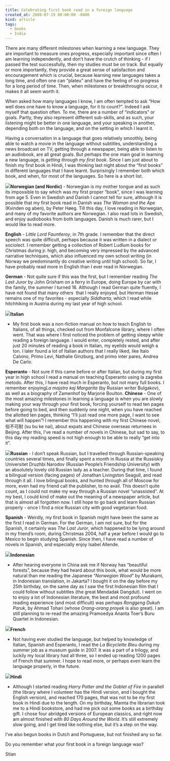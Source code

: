 ```yaml
---
title: Celebrating first book read in a foreign language
created_at: 2008-07-19 00:00:00 -0400
kind: article
tags:
  - books
  - India
---
```


There are many different milestones when learning a new language. They
are important to measure ones progress, especially important since often
I am learning independently, and don’t have the crutch of thinking - if
I passed the test successfully, then my studies must be on track. But
equally or more importantly, they provide a great sense of satisfaction
and encouragement which is crucial, because learning new languages takes
a long time, and often one can “plateu” and have the feeling of no
progress for a long period of time. Then, when milestones or
breakthroughs occur, it makes it all seem worth it.

When asked how many languages I know, I am often tempted to ask “How
well does one have to know a language, for it to count?”. Indeed I ask
myself that question often. To me, there are a number of “indicators” or
goals. Partly, they also represent different sub-skills, and as such,
your listening might be better in one language, and your speaking in
another, depending both on the language, and on the setting in which I
learnt it.

Having a conversation in a language that goes relatively smoothly, being
able to watch a movie in the language without subtitles, understanding a
news broadcast on TV, getting through a newspaper, being able to listen
to an audiobook, are all great goals. But perhaps the one main goal in
learning a new language, is *getting through my first book*. Since I am
just about to finish my first book in Hindi, I was thinking last night
about the “first books” in different languages that I have learnt.
Surprisingly I remember both which book, and when, for most of the
languages. So here is a short list.

![](http://g-ecx.images-amazon.com/images/G/01/ciu/08/b7/1f1d228348a0795a5eb1f010._AA280_.L.jpg)**Norwegian
(and Nordic)** - Norwegian is my mother tongue and as such its
impossible to say which was my first proper “book”, since I was learning
from age 5. Even in Swedish and Danish I cannot tell for sure, although
it is possible that my first book read in Danish was *The Woman and the
Ape* (Kvinden og aben), by Peter Høeg. Till this day, I love reading in
Norwegian, and many of my favorite authors are Norwegian. I also read
lots in Swedish, and enjoy audiobooks from both languages. Danish is
much rarer, but I would like to read more.

**English** - *Little Lord Fauntleroy*, in 7th grade. I remember that
the direct speech was quite difficult, perhaps because it was written in
a dialect or sociolect. I remember getting a collection of Robert Ludlum
books for Christmas during jr. high, and becoming very impressed by the
advanced narrative techniques, which also influenced my own school
writing (in Norway we predominantly do creative writing until high
school). So far, I have probably read more in English than I ever read
in Norwegian.

**German** - Not quite sure if this was the first, but I remember
reading *The Last Juror* by John Grisham on a ferry in Europe, doing
Europe by car with the family, the summer I turned 16. Although I read
German quite fluently, I have not found that many others  that I really
enjoyed, but Herman Hesse remains one of my favorites - especially
*Siddharta*, which I read while hitchhiking in Austria during my last
year of high school.

![](http://miresperanto.narod.ru/biblioteko/margarita/margarita.JPG)**Italian**
- My first book was a non-fiction manual on how to teach English to
Italians, of all things, checked out from Monfalcone library, where I
often went. That was where I first noticed the problem of getting sleepy
while reading a foreign language. I would enter, completely rested, and
after just 20 minutes of reading a book in Italian, my eyelids would
weigh a ton. I later found a lot of Italian authors that I really liked,
like Italo Calvino, Primo Levi, Nathalie Ginzburg, and primo inter
pares, Andrea De Carlo.

**Esperanto** - Not sure if this came before or after Italian, but
during my first year in high school I read a manual on teaching
Esperanto using la zagreba metodo. After this, I have read much in
Esperanto, but not many full books. I remember enjoying*La majstro kaj
Margarita* (by Russian writer Bulgakov), as well as a biography of
Zamenhof by Marjorie Boulton. **Chinese** - One of the most amazing
milestones in learning a language is when you are slowly making your way
through your first book, forcing yourself to read ten pages before going
to bed, and then suddenly one night, when you have reached the allotted
ten pages, thinking “I’ll just read one more page, I want to see what
will happen”! I remember this happening with my first Chinese novel,
俗不可耐 (su bu ke nai), about expats and Chinese overseas returnees in
Beijing. After this, I’ve read a number of novels in Chinese, but sad to
say, to this day my reading speed is not high enough to be able to
really “get into it”.

![](http://www.chineseculture.net/sbkn.jpg)**Russian** - I don’t speak
Russian, but I travelled through Russian-speaking countries several
times, and finally spent a month in Russia at the Russiskiy Universitet
Druzhbi Narodov (Russian People’s Friendship University) with an
absolutely lovely old Russian lady as a teacher. During that time, I
found a bilingual version (facing pages) of Jonathan Livingston Seagull,
and read through it all. I love bilingual books, and hunted through all
of Moscow for more, even had my friend call the publisher, to no avail.
This doesn’t quite count, as I could not make my way through a Russian
novel “unassisted”. At my best, I could kind of make out the meaning of
a newspaper article, but that is almost all forgotten now. I still hope
to go back and learn Russian properly - once I find a nice Russian city
with good vegetarian food.

**Spanish** - Weirdly, my first book in Spanish might have been the same
as the first I read in German. For the German, I am not sure, but for
the Spanish, it certainly was *The Last Juror*, which happened to be
lying around in my friend’s room, during Christmas 2004, half a year
before I would go to Mexico to begin studying Spanish. Since then, I
have read a number of novels in Spanish, and especially enjoy Isabel
Allende.

![](http://figurpublik.com/cetak/apresiasi/images/ronggeng_1.jpg)**Indonesian**
- After hearing everyone in China ask me if Norway has “beautiful
forests”, because they had heard about this book, what would be more
natural than me reading the Japanese “*Norwegian Wood*” by Murakami, in
Indonesian translation, in Jakarta? I bought it on the day before my
25th birthday, on the same day as I saw the first Indonesian film that I
could follow without subtitles (the great Mendadak Dangdut). I went on
to enjoy a lot of Indonesian literature, the best and most profound
reading experience (and most difficult) was perhaps *Ronggeng Dukuh
Paruk*, by Ahmad Tohari (whose *Orang-orang proyek* is also great). I am
still planning to re-read the amazing Pramoedya Ananta Toer’s Buru
Quartet in Indonesian.

![](http://ecx.images-amazon.com/images/I/51N55V47J1L._SL500_AA240_.jpg)**French**
- Not having ever studied the language, but helped by knowledge of
Italian, Spanish and Esperanto, I read the *La Bicyclette Bleu* during
my summer job as a museum guide in 2007. It was a part of a trilogy, and
luckily my local library had all three, so I ended up reading 1200 pages
of French that summer. I hope to read more, or perhaps even learn the
language properly, in the future.

![](http://upload.wikimedia.org/wikipedia/hi/thumb/b/b9/HPGOFHINDI.jpg/152px-HPGOFHINDI.jpg)**Hindi**
- Although I started reading *Harry Potter and the Goblet of Fire* in
parallell (the library where I volunteer has the Hindi version, and I
bought the English version), and reached 170 pages, that was not to be
my first book in Hindi due to the length. On my birthday, Mamta the
librarian took me to a Hindi bookstore, and had me pick out some books
as a birthday gift. I chose four abridged versions of European classics,
and right now am almost finished with *80 Days Around the World*. It’s
still extremely slow going, and I get tired like nothing else, but it’s
a step on the way.

I’ve also begun books in Dutch and Portuguese, but not finished any so
far.

Do you remember what your first book in a foreign language was?

Stian
